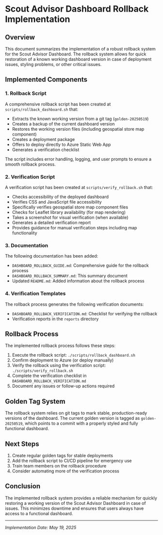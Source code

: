 # Scout Advisor Dashboard Rollback Implementation

## Overview

This document summarizes the implementation of a robust rollback system for the Scout Advisor Dashboard. The rollback system allows for quick restoration of a known working dashboard version in case of deployment issues, styling problems, or other critical issues.

## Implemented Components

### 1. Rollback Script

A comprehensive rollback script has been created at `scripts/rollback_dashboard.sh` that:

- Extracts the known working version from a git tag (`golden-20250519`)
- Creates a backup of the current dashboard version
- Restores the working version files (including geospatial store map component)
- Creates a deployment package
- Offers to deploy directly to Azure Static Web App
- Generates a verification checklist

The script includes error handling, logging, and user prompts to ensure a smooth rollback process.

### 2. Verification Script

A verification script has been created at `scripts/verify_rollback.sh` that:

- Checks accessibility of the deployed dashboard
- Verifies CSS and JavaScript file accessibility
- Specifically verifies geospatial store map component files
- Checks for Leaflet library availability (for map rendering)
- Takes a screenshot for visual verification (when available)
- Generates a detailed verification report
- Provides guidance for manual verification steps including map functionality

### 3. Documentation

The following documentation has been added:

- `DASHBOARD_ROLLBACK_GUIDE.md`: Comprehensive guide for the rollback process
- `DASHBOARD_ROLLBACK_SUMMARY.md`: This summary document
- Updated `README.md`: Added information about the rollback process

### 4. Verification Templates

The rollback process generates the following verification documents:

- `DASHBOARD_ROLLBACK_VERIFICATION.md`: Checklist for verifying the rollback
- Verification reports in the `reports` directory

## Rollback Process

The implemented rollback process follows these steps:

1. Execute the rollback script: `./scripts/rollback_dashboard.sh`
2. Confirm deployment to Azure (or deploy manually)
3. Verify the rollback using the verification script: `./scripts/verify_rollback.sh`
4. Complete the verification checklist in `DASHBOARD_ROLLBACK_VERIFICATION.md`
5. Document any issues or follow-up actions required

## Golden Tag System

The rollback system relies on git tags to mark stable, production-ready versions of the dashboard. The current golden version is tagged as `golden-20250519`, which points to a commit with a properly styled and fully functional dashboard.

## Next Steps

1. Create regular golden tags for stable deployments
2. Add the rollback script to CI/CD pipeline for emergency use
3. Train team members on the rollback procedure
4. Consider automating more of the verification process

## Conclusion

The implemented rollback system provides a reliable mechanism for quickly restoring a working version of the Scout Advisor Dashboard in case of issues. This minimizes downtime and ensures that users always have access to a functional dashboard.

---

*Implementation Date: May 19, 2025*